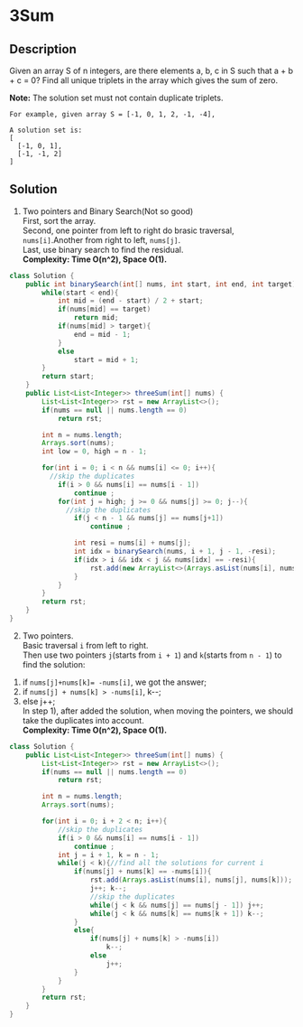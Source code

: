 # 3Sum
## Description
Given an array S of n integers, are there elements a, b, c in S such that a + b + c = 0? Find all unique triplets in the array which gives the sum of zero.

**Note:** The solution set must not contain duplicate triplets.  
```
For example, given array S = [-1, 0, 1, 2, -1, -4],

A solution set is:
[
  [-1, 0, 1],
  [-1, -1, 2]
]
```

## Solution
1. Two pointers and Binary Search(Not so good)  
First, sort the array.  
Second, one pointer from left to right do brasic traversal, `nums[i]`.Another from right to left, `nums[j]`.  
Last, use binary search to find the residual.  
**Complexity: Time O(n^2), Space O(1).**
```java
class Solution {
    public int binarySearch(int[] nums, int start, int end, int target){
        while(start < end){
            int mid = (end - start) / 2 + start;
            if(nums[mid] == target)
                return mid;
            if(nums[mid] > target){
                end = mid - 1;
            }
            else
                start = mid + 1;
        }
        return start;
    }
    public List<List<Integer>> threeSum(int[] nums) {
        List<List<Integer>> rst = new ArrayList<>();
        if(nums == null || nums.length == 0)
            return rst;

        int n = nums.length;
        Arrays.sort(nums);
        int low = 0, high = n - 1;

        for(int i = 0; i < n && nums[i] <= 0; i++){
          //skip the duplicates
            if(i > 0 && nums[i] == nums[i - 1])
                continue ;
            for(int j = high; j >= 0 && nums[j] >= 0; j--){
              //skip the duplicates
                if(j < n - 1 && nums[j] == nums[j+1])
                    continue ;

                int resi = nums[i] + nums[j];
                int idx = binarySearch(nums, i + 1, j - 1, -resi);
                if(idx > i && idx < j && nums[idx] == -resi){
                    rst.add(new ArrayList<>(Arrays.asList(nums[i], nums[idx], nums[j])));
                }
            }
        }
        return rst;
    }
}
```
2. Two pointers.  
Basic traversal `i` from left to right.  
Then use two pointers `j`(starts from `i + 1`) and `k`(starts from `n - 1`) to find the solution:  
1) if `nums[j]+nums[k]= -nums[i]`, we got the answer;  
2) if `nums[j] + nums[k] > -nums[i]`, k--;  
3) else j++;  
In step 1), after added the solution, when moving the pointers, we should take the duplicates into account.  
**Complexity: Time O(n^2), Space O(1).**
```java
class Solution {
    public List<List<Integer>> threeSum(int[] nums) {
        List<List<Integer>> rst = new ArrayList<>();
        if(nums == null || nums.length == 0)
            return rst;

        int n = nums.length;
        Arrays.sort(nums);

        for(int i = 0; i + 2 < n; i++){
            //skip the duplicates
            if(i > 0 && nums[i] == nums[i - 1])
                continue ;
            int j = i + 1, k = n - 1;
            while(j < k){//find all the solutions for current i
                if(nums[j] + nums[k] == -nums[i]){
                    rst.add(Arrays.asList(nums[i], nums[j], nums[k]));
                    j++; k--;
                    //skip the duplicates
                    while(j < k && nums[j] == nums[j - 1]) j++;
                    while(j < k && nums[k] == nums[k + 1]) k--;
                }
                else{
                    if(nums[j] + nums[k] > -nums[i])
                        k--;
                    else
                        j++;
                }
            }
        }
        return rst;
    }
}
```
